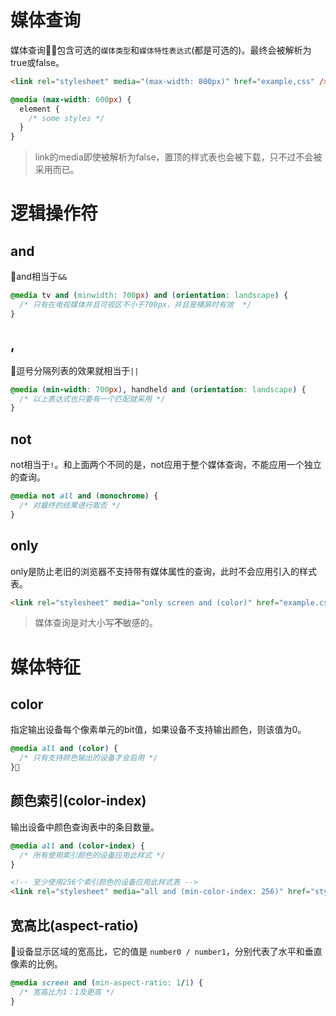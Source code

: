 # 媒体查询
媒体查询包含可选的`媒体类型`和`媒体特性表达式`(都是可选的)。最终会被解析为true或false。

```html
<link rel="stylesheet" media="(max-width: 800px)" href="example,css" />
```

```css
@media (max-width: 600px) {
  element {
    /* some styles */
  }
}
```

> link的media即使被解析为false，置顶的样式表也会被下载，只不过不会被采用而已。

# 逻辑操作符
## and
and相当于`&&`
```css
@media tv and (minwidth: 700px) and (orientation: landscape) {
  /* 只有在电视媒体并且可视区不小于700px，并且是横屏时有效  */
}
```

## ,

逗号分隔列表的效果就相当于`||`
```css
@media (min-width: 700px), handheld and (orientation: landscape) {
  /* 以上表达式也只要有一个匹配就采用 */
}
```

## not
not相当于`!`。和上面两个不同的是，not应用于整个媒体查询，不能应用一个独立的查询。
```css
@media not all and (monochrome) {
  /* 对最终的结果进行取否 */
}
```

## only
only是防止老旧的浏览器不支持带有媒体属性的查询，此时不会应用引入的样式表。
```html
<link rel="stylesheet" media="only screen and (color)" href="example.css" />
```

> 媒体查询是对大小写**不**敏感的。

# 媒体特征
## color
指定输出设备每个像素单元的bit值，如果设备不支持输出颜色，则该值为0。
```css
@media all and (color) {
  /* 只有支持颜色输出的设备才会启用 */
}
```

## 颜色索引(color-index)
输出设备中颜色查询表中的条目数量。
```css
@media all and (color-index) {
  /* 所有使用索引颜色的设备应用此样式 */
}
```

```html
<!-- 至少使用256个索引颜色的设备应用此样式表 -->
<link rel="stylesheet" media="all and (min-color-index: 256)" href="style.css" />
```

## 宽高比(aspect-ratio)
设备显示区域的宽高比，它的值是 `number0 / number1`，分别代表了水平和垂直像素的比例。
```css
@media screen and (min-aspect-ratio: 1/1) {
  /* 宽高比为1：1及更高 */
}
```